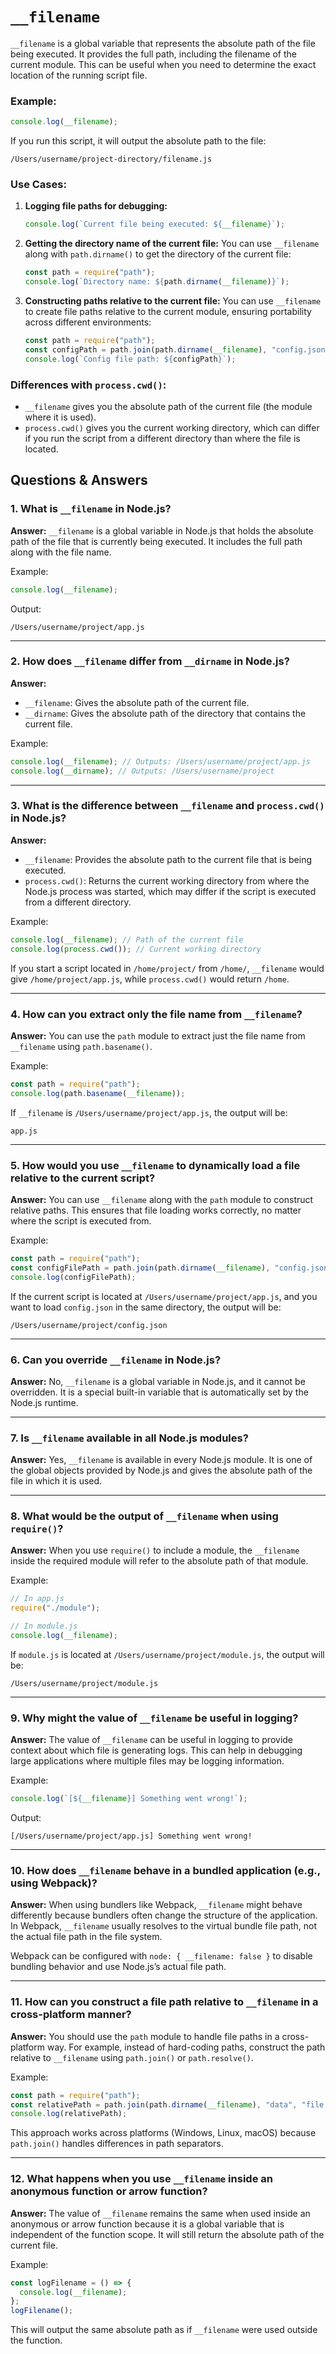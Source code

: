 # `__filename`

`__filename` is a global variable that represents the absolute path of the file being executed. It provides the full path, including the filename of the current module. This can be useful when you need to determine the exact location of the running script file.

### Example:

```js
console.log(__filename);
```

If you run this script, it will output the absolute path to the file:

```
/Users/username/project-directory/filename.js
```

### Use Cases:

1. **Logging file paths for debugging:**

   ```js
   console.log(`Current file being executed: ${__filename}`);
   ```

2. **Getting the directory name of the current file:**
   You can use `__filename` along with `path.dirname()` to get the directory of the current file:

   ```js
   const path = require("path");
   console.log(`Directory name: ${path.dirname(__filename)}`);
   ```

3. **Constructing paths relative to the current file:**
   You can use `__filename` to create file paths relative to the current module, ensuring portability across different environments:
   ```js
   const path = require("path");
   const configPath = path.join(path.dirname(__filename), "config.json");
   console.log(`Config file path: ${configPath}`);
   ```

### Differences with `process.cwd()`:

- `__filename` gives you the absolute path of the current file (the module where it is used).
- `process.cwd()` gives you the current working directory, which can differ if you run the script from a different directory than where the file is located.

## Questions & Answers

### 1. **What is `__filename` in Node.js?**

**Answer:**
`__filename` is a global variable in Node.js that holds the absolute path of the file that is currently being executed. It includes the full path along with the file name.

Example:

```js
console.log(__filename);
```

Output:

```
/Users/username/project/app.js
```

---

### 2. **How does `__filename` differ from `__dirname` in Node.js?**

**Answer:**

- `__filename`: Gives the absolute path of the current file.
- `__dirname`: Gives the absolute path of the directory that contains the current file.

Example:

```js
console.log(__filename); // Outputs: /Users/username/project/app.js
console.log(__dirname); // Outputs: /Users/username/project
```

---

### 3. **What is the difference between `__filename` and `process.cwd()` in Node.js?**

**Answer:**

- `__filename`: Provides the absolute path to the current file that is being executed.
- `process.cwd()`: Returns the current working directory from where the Node.js process was started, which may differ if the script is executed from a different directory.

Example:

```js
console.log(__filename); // Path of the current file
console.log(process.cwd()); // Current working directory
```

If you start a script located in `/home/project/` from `/home/`, `__filename` would give `/home/project/app.js`, while `process.cwd()` would return `/home`.

---

### 4. **How can you extract only the file name from `__filename`?**

**Answer:**
You can use the `path` module to extract just the file name from `__filename` using `path.basename()`.

Example:

```js
const path = require("path");
console.log(path.basename(__filename));
```

If `__filename` is `/Users/username/project/app.js`, the output will be:

```
app.js
```

---

### 5. **How would you use `__filename` to dynamically load a file relative to the current script?**

**Answer:**
You can use `__filename` along with the `path` module to construct relative paths. This ensures that file loading works correctly, no matter where the script is executed from.

Example:

```js
const path = require("path");
const configFilePath = path.join(path.dirname(__filename), "config.json");
console.log(configFilePath);
```

If the current script is located at `/Users/username/project/app.js`, and you want to load `config.json` in the same directory, the output will be:

```
/Users/username/project/config.json
```

---

### 6. **Can you override `__filename` in Node.js?**

**Answer:**
No, `__filename` is a global variable in Node.js, and it cannot be overridden. It is a special built-in variable that is automatically set by the Node.js runtime.

---

### 7. **Is `__filename` available in all Node.js modules?**

**Answer:**
Yes, `__filename` is available in every Node.js module. It is one of the global objects provided by Node.js and gives the absolute path of the file in which it is used.

---

### 8. **What would be the output of `__filename` when using `require()`?**

**Answer:**
When you use `require()` to include a module, the `__filename` inside the required module will refer to the absolute path of that module.

Example:

```js
// In app.js
require("./module");

// In module.js
console.log(__filename);
```

If `module.js` is located at `/Users/username/project/module.js`, the output will be:

```
/Users/username/project/module.js
```

---

### 9. **Why might the value of `__filename` be useful in logging?**

**Answer:**
The value of `__filename` can be useful in logging to provide context about which file is generating logs. This can help in debugging large applications where multiple files may be logging information.

Example:

```js
console.log(`[${__filename}] Something went wrong!`);
```

Output:

```
[/Users/username/project/app.js] Something went wrong!
```

---

### 10. **How does `__filename` behave in a bundled application (e.g., using Webpack)?**

**Answer:**
When using bundlers like Webpack, `__filename` might behave differently because bundlers often change the structure of the application. In Webpack, `__filename` usually resolves to the virtual bundle file path, not the actual file path in the file system.

Webpack can be configured with `node: { __filename: false }` to disable bundling behavior and use Node.js’s actual file path.

---

### 11. **How can you construct a file path relative to `__filename` in a cross-platform manner?**

**Answer:**
You should use the `path` module to handle file paths in a cross-platform way. For example, instead of hard-coding paths, construct the path relative to `__filename` using `path.join()` or `path.resolve()`.

Example:

```js
const path = require("path");
const relativePath = path.join(path.dirname(__filename), "data", "file.txt");
console.log(relativePath);
```

This approach works across platforms (Windows, Linux, macOS) because `path.join()` handles differences in path separators.

---

### 12. **What happens when you use `__filename` inside an anonymous function or arrow function?**

**Answer:**
The value of `__filename` remains the same when used inside an anonymous or arrow function because it is a global variable that is independent of the function scope. It will still return the absolute path of the current file.

Example:

```js
const logFilename = () => {
  console.log(__filename);
};
logFilename();
```

This will output the same absolute path as if `__filename` were used outside the function.
